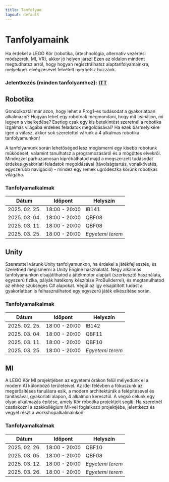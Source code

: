```yaml
---
title: Tanfolyam
layout: default
---
```


# Tanfolyamaink

Ha érdekel a LEGO Kör (robotika, űrtechnológia, alternatív vezérlési módszerek, MI, VR), akkor jó helyen jársz! Ezen az oldalon mindent megtudhatsz arról, hogy hogyan regisztrálhatsz alaptanfolyamainkra, melyeknek elvégzésével felvételt nyerhetsz hozzánk.

### Jelentkezés (minden tanfolyamhoz): [ITT](https://docs.google.com/forms/d/e/1FAIpQLSd54_SMyIhSB_PGlN2aOSvF61VqSwd1XX8wEmaHZAQabIWIqA/viewform?usp=dialog)

## Robotika

Gondolkoztál már azon, hogy lehet a Prog1-es tudásodat a gyakorlatban alkalmazni? Hogyan lehet egy robotnak megmondani, hogy mit csináljon, mi legyen a viselkedése? Esetleg csak egy kis betekintést szeretnél a robotika izgalmas világába érdekes feladatok megoldásával? Ha ezek bármelyikére igen a válasz, akkor sok szeretettel várunk a 4 alkalmas robotika tanfolyamunkon!

A tanfolyamunk során lehetőséged lesz megismerni egy kisebb robotunk működését, valamint tanulhatsz a programozásáról és a mögöttes elvekről. Mindezzel párhuzamosan kipróbálhatod majd a megszerzett tudásodat érdekes gyakorlati feladatok megoldásával (távolságtartás, vonalkövetés, egyszerűbb navigáció) - mindez egy remek ugródeszka körünk robotikás világába.

### Tanfolyamalkalmak

| **Dátum**     | **Időpont**   | **Helyszín**     |
| ------------- | ------------- | ---------------- |
| 2025. 02. 25. | 18:00 - 20:00 | IB141            |
| 2025. 03. 04. | 18:00 - 20:00 | QBF08            |
| 2025. 03. 11. | 18:00 - 20:00 | QBF08            |
| 2025. 03. 25. | 18:00 - 20:00 | _Egyetemi terem_ |

## Unity

Szeretettel várunk Unity tanfolyamunkon, ha érdekel a játékfejlesztés, és szeretnéd megismerni a Unity Engine használatát. Négy alkalmas tanfolyamunkon elsajátíthatod a játékmotor alapjait (szerkesztő használata, egyszerű fizika, pályák hatékony készítése ProBuilderrel), és megtanulhatod az ehhez szükséges C# alapokat. Végül az így elsajátított tudást a gyakorlatban is felhasználhatod egy egyszerű játék elkészítése során.

### Tanfolyamalkalmak

| **Dátum**     | **Időpont**   | **Helyszín**     |
| ------------- | ------------- | ---------------- |
| 2025. 02. 25. | 18:00 - 20:00 | IB142            |
| 2025. 03. 04. | 18:00 - 20:00 | QBF11            |
| 2025. 03. 11. | 18:00 - 20:00 | QBF10            |
| 2025. 03. 25. | 18:00 - 20:00 | _Egyetemi terem_ |

## MI

A LEGO Kör MI projektjében az egyetemi órákon felül mélyedünk el a modern AI különböző területeivel. Az idei félévben a fókuszunk az megerősítéses tanulásra esik, a modern architektúrák a felépítésével és tanításával, gyakorlati alapon, 4 alkalmon keresztül. A végső célunk egy olyan alkalmazás építése, amely Kör robotika projektjeit segíti. Ha szeretnél csatlakozni a szakkollégium MI-vel foglalkozó projektjébe, jelentkezz és vegyél részt a workshopalkalmainkon!

### Tanfolyamalkalmak

| **Dátum**     | **Időpont**   | **Helyszín**     |
| ------------- | ------------- | ---------------- |
| 2025. 02. 26. | 18:00 - 20:00 | QBF10            |
| 2025. 03. 05. | 18:00 - 20:00 | QBF08            |
| 2025. 03. 12. | 18:00 - 20:00 | _Egyetemi terem_ |
| 2025. 03. 26. | 18:00 - 20:00 | _Egyetemi terem_ |
